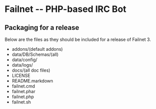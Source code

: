 # Failnet -- PHP-based IRC Bot

## Packaging for a release

Below are the files as they should be included for a release of Failnet 3.

* addons/(default addons)
* data/DB/Schemas/(all)
* data/config/
* data/logs/
* docs/(all doc files)
* LICENSE
* README.markdown
* failnet.cmd
* failnet.phar
* failnet.php
* failnet.sh
